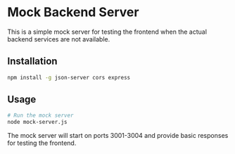 # Mock Backend Server

This is a simple mock server for testing the frontend when the actual backend services are not available.

## Installation

```bash
npm install -g json-server cors express
```

## Usage

```bash
# Run the mock server
node mock-server.js
```

The mock server will start on ports 3001-3004 and provide basic responses for testing the frontend.
